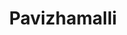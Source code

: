 ---
title: Pavizhamalli
category: premium_deluxe
roomtype: Premium Deluxe Suites
rspec: 560 ft² / 52 m² / Park View / 2 Guests
spec:
- 560 ft2
- 2 Guests
- 1 Bed
- 1 Bathroom
para1: On one side,this suite has views of the river and, on the other, it faces the central courtyard, overlooking a fragrant night- blooming Pavizhamalli tree.
images: 
  - src: "/images/roomdp/Premium Deluxe 1- Pavizhamalli/Premium Deluxe Suite 2- Main.jpeg"
    alt: "image 1"
  - src: "/images/roomdp/Premium Deluxe 1- Pavizhamalli/Premium Deluxe 2- B.jpeg"
    alt: "image 2"
  - src: "/images/roomdp/Premium Deluxe 1- Pavizhamalli/Premium Deluxe 2- C.jpeg"
    alt: "image 3"
  - src: "/images/roomdp/Premium Deluxe 1- Pavizhamalli/Premium Deluxe 2-D.jpeg"
    alt: "image 4"
otherrooms:
- Ponchempakam
- Sankupushpam
- Pichakam
---